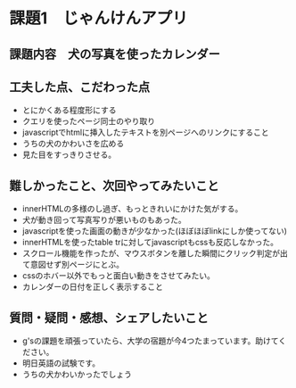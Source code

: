 # 課題1　じゃんけんアプリ

## 課題内容　犬の写真を使ったカレンダー

## 工夫した点、こだわった点
- とにかくある程度形にする
- クエリを使ったページ同士のやり取り
- javascriptでhtmlに挿入したテキストを別ページへのリンクにすること
- うちの犬のかわいさを広める
- 見た目をすっきりさせる。

## 難しかったこと、次回やってみたいこと
- innerHTMLの多様のし過ぎ、もっときれいにかけた気がする。
- 犬が動き回って写真写りが悪いものもあった。
- javascriptを使った画面の動きが少なかった(ほぼほぼlinkにしか使ってない)
- innerHTMLを使ったtable trに対してjavascriptもcssも反応しなかった。
- スクロール機能を作ったが、マウスボタンを離した瞬間にクリック判定が出て意図せず別ページにとぶ。
-  cssのホバー以外でもっと面白い動きをさせてみたい。
- カレンダーの日付を正しく表示すること

## 質問・疑問・感想、シェアしたいこと
- g'sの課題を頑張っていたら、大学の宿題が今4つたまっています。助けてください。
- 明日英語の試験です。
- うちの犬かわいかったでしょう

